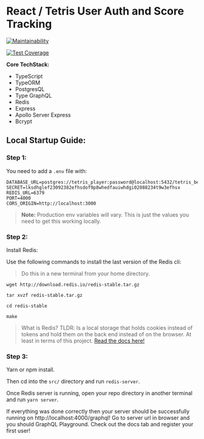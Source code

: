 # React / Tetris User Auth and Score Tracking

[![Maintainability](https://api.codeclimate.com/v1/badges/bfe3e2f66db2319dbb3d/maintainability)](https://codeclimate.com/github/tetris-react/back-end/maintainability)

[![Test Coverage](https://api.codeclimate.com/v1/badges/bfe3e2f66db2319dbb3d/test_coverage)](https://codeclimate.com/github/tetris-react/back-end/test_coverage)

**Core TechStack:**

- TypeScript
- TypeORM
- PostgresQL
- Type GraphQL
- Redis
- Express
- Apollo Server Express
- Bcrypt

## Local Startup Guide:

### Step 1:

You need to add a `.env` file with:

```
DATABASE_URL=postgres://tetris_player:password@localhost:5432/tetris_be
SECRET=lksdhglef23092382efhsdof9p8whedfauiwhdgi02088234t9w3efhsx
REDIS_URL=6379
PORT=4000
CORS_ORIGIN=http://localhost:3000
```

> **Note:** Production env variables will vary. This is just the values you need to get this working locally.

### Step 2:

Install Redis:

Use the following commands to install the last version of the Redis cli:

> Do this in a new terminal from your home directory.

```
wget http://download.redis.io/redis-stable.tar.gz

tar xvzf redis-stable.tar.gz

cd redis-stable

make
```

> What is Redis? TLDR: Is a local storage that holds cookies instead of tokens and hold them on the back end instead of on the browser. At least in terms of this project. [Read the docs here!](https://redis.io/topics/quickstart)

### Step 3:

Yarn or npm install.

Then cd into the `src/` directory and run `redis-server`.

Once Redis server is running, open your repo directory in another terminal and run `yarn server`.

If everything was done correctly then your server should be successfully running on http://localhost:4000/graphql! Go to server url in browser and you should GraphQL Playground. Check out the docs tab and register your first user!
